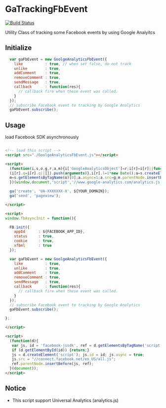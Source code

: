 # GaTrackingFbEvent

[![Build Status](https://travis-ci.org/kashiro/GaTrackingFbEvent.png?branch=master)](https://travis-ci.org/kashiro/GaTrackingFbEvent)

Utility Class of tracking some Facebook events by using Google Analyitcs

## Initialize

```javascript
  var gaFbEvent = new GoolgeAnalyticsFbEvent({
    like          : true, // when set false, do not track
    unlike        : true,
    addComment    : true,
    removeComment : true,
    sendMessage   : true,
    callback      : function(res){
      // callback fire when these event was called.
    }
  });
  // subscribe Facebook event to tracking by Google Analytics
  gaFbEvent.subscribe();
```

## Usage

load Facebook SDK asynchronously

```html

<!-- load this script -->
<script src="./GoolgeAnalyticsFbEvent.js"></script>

<script>
  (function(i,s,o,g,r,a,m){i['GoogleAnalyticsObject']=r;i[r]=i[r]||function(){
  (i[r].q=i[r].q||[]).push(arguments)},i[r].l=1*new Date();a=s.createElement(o),
  m=s.getElementsByTagName(o)[0];a.async=1;a.src=g;m.parentNode.insertBefore(a,m)
  })(window,document,'script','//www.google-analytics.com/analytics.js','ga');

  ga('create', 'UA-XXXXXXX-X', ${YOUR_DOMAIN});
  ga('send', 'pageview');

</script>

<script>
window.fbAsyncInit = function(){

  FB.init({
    appId      : ${FACEBOOK_APP_ID},
    status     : true,
    cookie     : true,
    xfbml      : true
  });

  var gaFbEvent = new GoolgeAnalyticsFbEvent({
    like          : true,
    unlike        : true,
    addComment    : true,
    removeComment : true,
    sendMessage   : true,
    callback      : function(res){
      // callback fire when these event was called.
    }
  });
  // subscribe Facebook event to tracking by Google Analytics
  gaFbEvent.subscribe();

};

</script>

<script>
  (function(d){
   var js, id = 'facebook-jssdk', ref = d.getElementsByTagName('script')[0];
   if (d.getElementById(id)) {return;}
   js = d.createElement('script'); js.id = id; js.async = true;
   js.src = "//connect.facebook.net/en_US/all.js";
   ref.parentNode.insertBefore(js, ref);
  }(document));
</script>

```

## Notice

* This script support Universal Analytics (analytics.js)